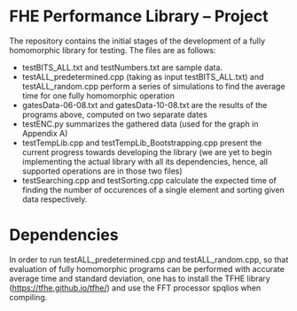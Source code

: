 # FHE Performance Library – Project
The repository contains the initial stages of the development of a fully homomorphic library for testing.
The files are as follows:
- testBITS_ALL.txt and testNumbers.txt are sample data.
- testALL_predetermined.cpp (taking as input testBITS_ALL.txt) and testALL_random.cpp perform a series of simulations to find the average time for one fully homomorphic operation
- gatesData-06-08.txt and gatesData-10-08.txt are the results of the programs above, computed on two separate dates
- testENC.py summarizes the gathered data (used for the graph in Appendix A)
- testTempLib.cpp and testTempLib_Bootstrapping.cpp present the current progress towards developing the library (we are yet to begin implementing the actual library with all its dependencies, hence, all supported operations are in those two files)
- testSearching.cpp and testSorting.cpp calculate the expected time of finding the number of occurences of a single element and sorting given data respectively.

# Dependencies
In order to run testALL_predetermined.cpp and testALL_random.cpp, so that evaluation of fully homomorphic programs can be performed with accurate average time and standard deviation, one has to install the TFHE library (https://tfhe.github.io/tfhe/) and use the FFT processor spqlios when compiling.
